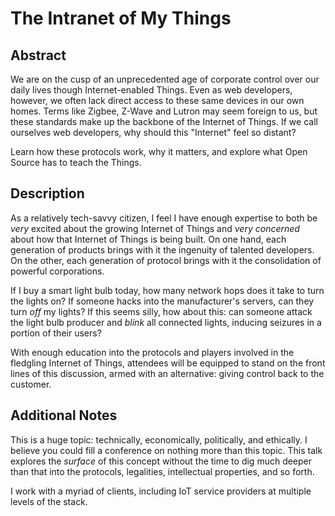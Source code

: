# The Intranet of My Things

## Abstract

We are on the cusp of an unprecedented age of corporate control over our daily lives though Internet-enabled Things. Even as web developers, however, we often lack direct access to these same devices in our own homes. Terms like Zigbee, Z-Wave and Lutron may seem foreign to us, but these standards make up the backbone of the Internet of Things. If we call ourselves web developers, why should this "Internet" feel so distant?

Learn how these protocols work, why it matters, and explore what Open Source has to teach the Things.

## Description

As a relatively tech-savvy citizen, I feel I have enough expertise to both be _very_ excited about the growing Internet of Things and _very concerned_ about how that Internet of Things is being built. On one hand, each generation of products brings with it the ingenuity of talented developers. On the other, each generation of protocol brings with it the consolidation of powerful corporations.

If I buy a smart light bulb today, how many network hops does it take to turn the lights on? If someone hacks into the manufacturer's servers, can they turn _off_ my lights? If this seems silly, how about this: can someone attack the light bulb producer and _blink_ all connected lights, inducing seizures in a portion of their users?

With enough education into the protocols and players involved in the fledgling Internet of Things, attendees will be equipped to stand on the front lines of this discussion, armed with an alternative: giving control back to the customer.

## Additional Notes

This is a huge topic: technically, economically, politically, and ethically. I believe you could fill a conference on nothing more than this topic. This talk explores the _surface_ of this concept without the time to dig much deeper than that into the protocols, legalities, intellectual properties, and so forth.

I work with a myriad of clients, including IoT service providers at multiple levels of the stack.
